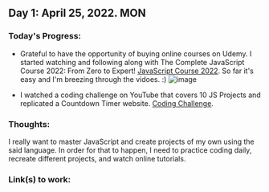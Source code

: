 ## Day 1: April 25, 2022. MON
### Today's Progress: 
* Grateful to have the opportunity of buying online courses on Udemy. I started watching and following along with The Complete JavaScript Course 2022: From Zero to Expert! [JavaScript Course 2022](https://www.udemy.com/course/the-complete-javascript-course/learn/lecture/22628657#overview). 
So far it's easy and I'm breezing through the vidoes. :) 
![image](https://user-images.githubusercontent.com/102761223/165196142-567dca95-ae50-4496-9c45-f021a69fa3f5.png)


* I watched a coding challenge on YouTube that covers 10 JS Projects and replicated a Countdown Timer website. [Coding Challenge](https://www.youtube.com/watch?v=dtKciwk_si4&ab_channel=FlorinPop).

### Thoughts:
I really want to master JavaScript and create projects of my own using the said language. In order for that to happen, I need to practice coding daily, recreate different projects, and watch online tutorials.

### Link(s) to work: 
